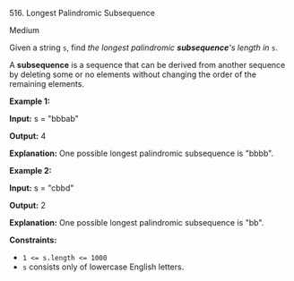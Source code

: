 516\. Longest Palindromic Subsequence

Medium

Given a string `s`, find _the longest palindromic **subsequence**'s length in_ `s`.

A **subsequence** is a sequence that can be derived from another sequence by deleting some or no elements without changing the order of the remaining elements.

**Example 1:**

**Input:** s = "bbbab"

**Output:** 4

**Explanation:** One possible longest palindromic subsequence is "bbbb".

**Example 2:**

**Input:** s = "cbbd"

**Output:** 2

**Explanation:** One possible longest palindromic subsequence is "bb".

**Constraints:**

*   `1 <= s.length <= 1000`
*   `s` consists only of lowercase English letters.